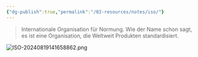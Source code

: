 ```yaml
---
{"dg-publish":true,"permalink":"/02-resources/notes/iso/"}
---
```


> Internationale Organisation für Normung.
> Wie der Name schon sagt, es ist eine Organisation, die Weltweit Produkten standardisiert.

![ISO-20240819141658862.png](/img/user/02%20-%20RESOURCES/Files/ISO-20240819141658862.png)